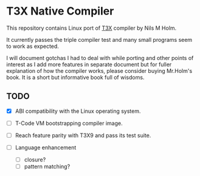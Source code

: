 # T3X Native Compiler

This repository contains Linux port of [T3X](https://www.t3x.org/t3x/book.html) compiler by Nils M Holm.

It currently passes the triple compiler test and many small programs seem to work as expected.

I will document gotchas I had to deal with while porting and other points of interest as I add more features in separate document but for fuller explanation of how the compiler works, please consider buying Mr.Holm's book. It is a short but informative book full of wisdoms.

## TODO
- [x] ABI compatibility with the Linux operating system.

- [ ] T-Code VM bootstrapping compiler image.

- [ ] Reach feature parity with T3X9 and pass its test suite.

- [ ] Language enhancement 
  - [ ] closure? 
  - [ ] pattern matching?
